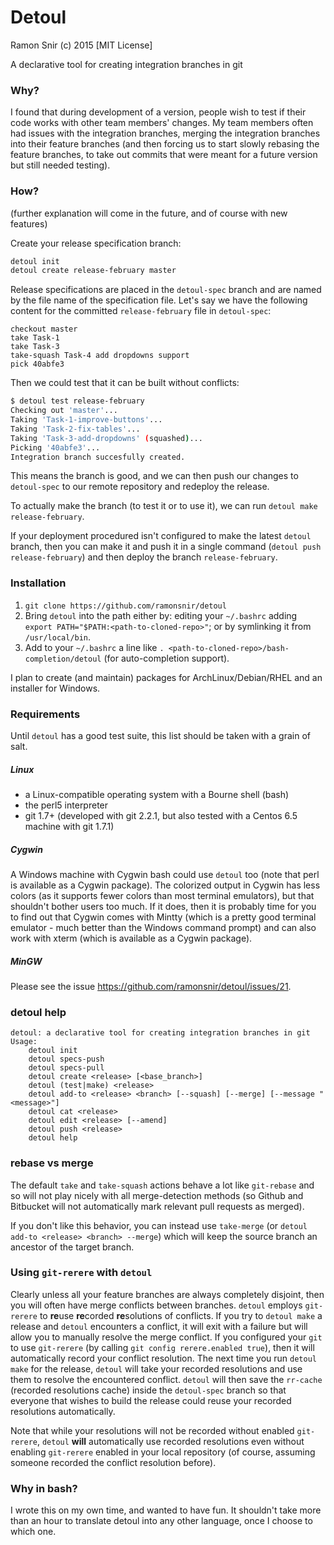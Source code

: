 # Detoul

Ramon Snir (c) 2015 [MIT License]

A declarative tool for creating integration branches in git

### Why?

I found that during development of a version, people wish to test if their code works with other team members' changes. My team members often had issues with the integration branches, merging the integration branches into their feature branches (and then forcing us to start slowly rebasing the feature branches, to take out commits that were meant for a future version but still needed testing).

### How?

(further explanation will come in the future, and of course with new features)

Create your release specification branch:
```sh
detoul init
detoul create release-february master
```

Release specifications are placed in the `detoul-spec` branch and are named by the file name of the specification file. Let's say we have the following content for the committed `release-february` file in `detoul-spec`:
```
checkout master
take Task-1
take Task-3
take-squash Task-4 add dropdowns support
pick 40abfe3
```

Then we could test that it can be built without conflicts:
```sh
$ detoul test release-february
Checking out 'master'...
Taking 'Task-1-improve-buttons'...
Taking 'Task-2-fix-tables'...
Taking 'Task-3-add-dropdowns' (squashed)...
Picking '40abfe3'...
Integration branch succesfully created.
```

This means the branch is good, and we can then push our changes to `detoul-spec` to our remote repository and redeploy the release.

To actually make the branch (to test it or to use it), we can run `detoul make release-february`.

If your deployment procedured isn't configured to make the latest `detoul` branch, then you can make it and push it in a single command (`detoul push release-february`) and then deploy the branch `release-february`.

### Installation

1. `git clone https://github.com/ramonsnir/detoul`
2. Bring `detoul` into the path either by: editing your `~/.bashrc` adding `export PATH="$PATH:<path-to-cloned-repo>"`; or by symlinking it from `/usr/local/bin`.
3. Add to your `~/.bashrc` a line like `. <path-to-cloned-repo>/bash-completion/detoul` (for auto-completion support).

I plan to create (and maintain) packages for ArchLinux/Debian/RHEL and an installer for Windows.

### Requirements

Until `detoul` has a good test suite, this list should be taken with a grain of salt.

##### Linux

* a Linux-compatible operating system with a Bourne shell (bash)
* the perl5 interpreter
* git 1.7+ (developed with git 2.2.1, but also tested with a Centos 6.5 machine with git 1.7.1)

##### Cygwin

A Windows machine with Cygwin bash could use `detoul` too (note that perl is available as a Cygwin package). The colorized output in Cygwin has less colors (as it supports fewer colors than most terminal emulators), but that shouldn't bother users too much. If it does, then it is probably time for you to find out that Cygwin comes with Mintty (which is a pretty good terminal emulator - much better than the Windows command prompt) and can also work with xterm (which is available as a Cygwin package).

##### MinGW

Please see the issue https://github.com/ramonsnir/detoul/issues/21.

### detoul help

```
detoul: a declarative tool for creating integration branches in git
Usage:
    detoul init
    detoul specs-push
    detoul specs-pull
    detoul create <release> [<base_branch>]
    detoul (test|make) <release>
    detoul add-to <release> <branch> [--squash] [--merge] [--message "<message>"]
    detoul cat <release>
    detoul edit <release> [--amend]
    detoul push <release>
    detoul help
```

### rebase vs merge

The default `take` and `take-squash` actions behave a lot like `git-rebase` and so will not play nicely with all merge-detection methods (so Github and Bitbucket will not automatically mark relevant pull requests as merged).

If you don't like this behavior, you can instead use `take-merge` (or `detoul add-to <release> <branch> --merge`) which will keep the source branch an ancestor of the target branch.

### Using `git-rerere` with `detoul`

Clearly unless all your feature branches are always completely disjoint, then you will often have merge conflicts between branches. `detoul` employs `git-rerere` to **re**use **re**corded **re**solutions of conflicts. If you try to `detoul make` a release and `detoul` encounters a conflict, it will exit with a failure but will allow you to manually resolve the merge conflict. If you configured your `git` to use `git-rerere` (by calling `git config rerere.enabled true`), then it will automatically record your conflict resolution. The next time you run `detoul make` for the release, `detoul` will take your recorded resolutions and use them to resolve the encountered conflict. `detoul` will then save the `rr-cache` (recorded resolutions cache) inside the `detoul-spec` branch so that everyone that wishes to build the release could reuse your recorded resolutions automatically.

Note that while your resolutions will not be recorded without enabled `git-rerere`, `detoul` **will** automatically use recorded resolutions even without enabling `git-rerere` enabled in your local repository (of course, assuming someone recorded the conflict resolution before).

### Why in bash?

I wrote this on my own time, and wanted to have fun. It shouldn't take more than an hour to translate detoul into any other language, once I choose to which one.
